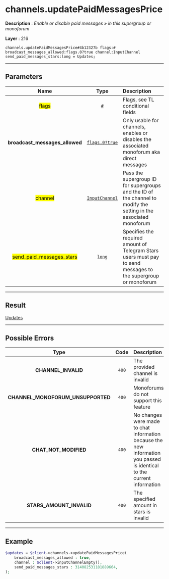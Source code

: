 # channels.updatePaidMessagesPrice

**Description** : *Enable or disable paid messages &raquo; in this supergroup or monoforum*

**Layer** : 216

```tl
channels.updatePaidMessagesPrice#4b12327b flags:# broadcast_messages_allowed:flags.0?true channel:InputChannel send_paid_messages_stars:long = Updates;
```

---

## Parameters

| Name | Type | Description |
| :---: | :---: | :--- |
| <mark>flags</mark> | [`#`](type/#) | Flags, see TL conditional fields |
| **broadcast_messages_allowed** | [`flags.0?true`](type/true) | Only usable for channels, enables or disables the associated monoforum aka direct messages |
| <mark>channel</mark> | [`InputChannel`](type/InputChannel) | Pass the supergroup ID for supergroups and the ID of the channel to modify the setting in the associated monoforum |
| <mark>send_paid_messages_stars</mark> | [`long`](type/long) | Specifies the required amount of Telegram Stars users must pay to send messages to the supergroup or monoforum |

---

## Result

[Updates](type/Updates)

---

## Possible Errors

| Type | Code | Description |
| :---: | :---: | :--- |
| **CHANNEL_INVALID** | `400` | The provided channel is invalid |
| **CHANNEL_MONOFORUM_UNSUPPORTED** | `400` | Monoforums do not support this feature |
| **CHAT_NOT_MODIFIED** | `400` | No changes were made to chat information because the new information you passed is identical to the current information |
| **STARS_AMOUNT_INVALID** | `400` | The specified amount in stars is invalid |

---

## Example

```php
$updates = $client->channels->updatePaidMessagesPrice(
	broadcast_messages_allowed : true,
	channel : $client->inputChannelEmpty(),
	send_paid_messages_stars : 314082531181889664,
);
```